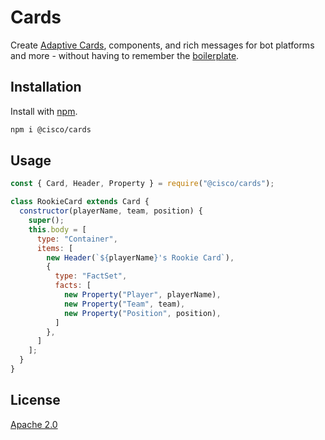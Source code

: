 # Cards

Create [Adaptive Cards](https://adaptivecards.io/), components, and rich messages for bot platforms and more - without having to remember the [boilerplate](https://docs.microsoft.com/en-us/adaptive-cards/authoring-cards/getting-started#example-card).

## Installation

Install with [npm](https://www.npmjs.com/).

```bash
npm i @cisco/cards
```

## Usage

```js
const { Card, Header, Property } = require("@cisco/cards");

class RookieCard extends Card {
  constructor(playerName, team, position) {
    super();
    this.body = [
      type: "Container",
      items: [
        new Header(`${playerName}'s Rookie Card`),
        {
          type: "FactSet",
          facts: [
            new Property("Player", playerName),
            new Property("Team", team),
            new Property("Position", position),
          ]
        },
      ]
    ];
  }
}
```

## License

[Apache 2.0](https://choosealicense.com/licenses/apache-2.0/)
